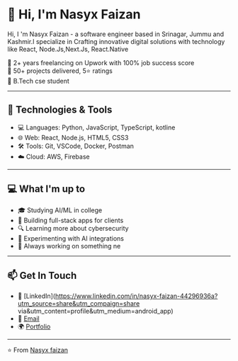 # 👋 Hi, I'm Nasyx Faizan

Hi, I 'm Nasyx Faizan - a software engineer based in Srinagar, Jummu and Kashmir.I specialize in Crafting innovative digital solutions with technology like React, Node.Js,Next.Js, React.Native

🔹 2+ years freelancing on Upwork with 100% job success score  
🔹 50+ projects delivered, 5⭐ ratings  
🔹 B.Tech cse student

---

## 🔧 Technologies & Tools

- 💻 Languages: Python, JavaScript, TypeScript, kotline
- 🌐 Web: React, Node.js, HTML5, CSS3
- 🛠️ Tools: Git, VSCode, Docker, Postman
- ☁️ Cloud: AWS, Firebase

---

## 💻 What I'm up to

- 🎓 Studying AI/ML in college
- 🔨 Building full-stack apps for clients
- 🔍 Learning more about cybersecurity
- 🤖 Experimenting with AI integrations
- 📱 Always working on something ne

---

## 📫 Get In Touch

- 💼 [LinkedIn](https://www.linkedin.com/in/nasyx-faizan-44296936a?utm_source=share&utm_compaign=share via&utm_content=profile&utm_medium=android_app)
- 📧 [Email](mailto:fdar5593@gmail.com)
- 🌍 [Portfolio](https://lp-seven-psi.vercel.app/)

---

⭐️ From [Nasyx faizan](https://github.com/NasyxFaizan)
